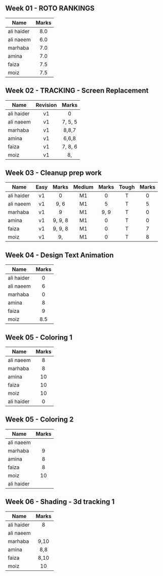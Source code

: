 ## Week 01 - ROTO RANKINGS
| Name   |      Marks      |
|----------|:-------------:|
| ali haider | 8.0 |
| ali naeem  | 6.0 |
| marhaba    | 7.0 |
| amina      | 7.0 |
| faiza      | 7.5 |
| moiz       | 7.5 |

## Week 02 - TRACKING - Screen Replacement

| Name   | Revision  |   Marks      |
|----------|:--:|:-------------:|
| ali haider |v1| 0|
| ali naeem  |v1| 7, 5, 5 |
| marhaba    |v1| 8,8,7 |
| amina      |v1| 6,6,8 |
| faiza      |v1| 7, 8, 6 |
| moiz       |v1| 8, |

## Week 03 - Cleanup prep work

| Name   | Easy  | Marks | Medium |  Marks | Tough |Marks |
|----------|:--:|:---:|:---:|:---:| :---:|:---:|
| ali haider |v1| 0     |M1|0|T|0|
| ali naeem  |v1| 9, 6  |M1|5|T|5|
| marhaba    |v1| 9  |M1|9, 9|T|0|
| amina      |v1| 9, 9, 8  |M1|0|T|0|
| faiza      |v1| 9, 9, 8  |M1|0|T|7|
| moiz       |v1| 9,     |M1|0|T|8|

## Week 04 - Design Text Animation

| Name   | Marks |
|----------|:--:|
| ali haider |0|
| ali naeem  |6|
| marhaba    |0|
| amina      |8|
| faiza      |9|
| moiz       |8.5|

## Week 05 - Coloring 1

| Name   | Marks |
|----------|:--:|
| ali naeem  |8|
| marhaba    |8|
| amina      |10|
| faiza      |10|
| moiz       |10|
| ali haider |0|
## Week 05 - Coloring 2
| Name   | Marks |
|----------|:--:|
| ali naeem  ||
| marhaba    |9|
| amina      |8|
| faiza      |8|
| moiz       |10|
| ali haider ||
## Week 06 - Shading - 3d tracking 1

| Name   | Marks |
|----------|:--:|
| ali haider |8|
| ali naeem  ||
| marhaba    |9,10|
| amina      |8,8|
| faiza      |8,10|
| moiz       |10|


